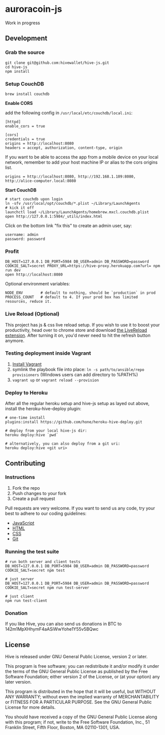 auroracoin-js
=======

Work in progress

## Development

### Grab the source

    git clone git@github.com:hivewallet/hive-js.git
    cd hive-js
    npm install

### Setup CouchDB

    brew install couchdb

__Enable CORS__

add the following config in `/usr/local/etc/couchdb/local.ini`:

    [httpd]
    enable_cors = true

    [cors]
    credentials = true
    origins = http://localhost:8080
    headers = accept, authorization, content-type, origin

If you want to be able to access the app from a mobile device on your local network, remember to add your host machine IP or alias to the cors origins list.

    origins = http://localhost:8080, http://192.168.1.109:8080, http://alice-computer.local:8080

__Start CouchDB__

    # start couchdb upon login
    ln -sfv /usr/local/opt/couchdb/*.plist ~/Library/LaunchAgents
    # kick it off
    launchctl load ~/Library/LaunchAgents/homebrew.mxcl.couchdb.plist
    open http://127.0.0.1:5984/_utils/index.html

Click on the bottom link "fix this" to create an admin user, say:

    username: admin
    password: password

### Profit

    DB_HOST=127.0.0.1 DB_PORT=5984 DB_USER=admin DB_PASSWORD=password COOKIE_SALT=secret PROXY_URL=https://hive-proxy.herokuapp.com?url= npm run dev
    open http://localhost:8080

Optional environment variables:

    NODE_ENV        # default to nothing, should be `production` in prod
    PROCESS_COUNT   # default to 4. If your prod box has limited resources, reduce it.

### Live Reload (Optional)

This project has js & css live reload setup. If you wish to use it to boost your productivity, head over to chrome store and download [the LiveReload extension](https://chrome.google.com/webstore/detail/livereload/jnihajbhpnppcggbcgedagnkighmdlei). After turning it on, you'd never need to hit the refresh button anymore.

### Testing deployment inside Vagrant

1. [Install Vagrant](http://www.vagrantup.com/downloads.html)
2. symlink the playbook file into place: `ln -s path/to/ansible/repo provisioners` (Windows users can add directory to %PATH%)
3. `vagrant up` or `vagrant reload --provision`

### Deploy to Heroku

After all the regular heroku setup and hive-js setup as layed out above, install the heroku-hive-deploy plugin:

    # one-time install
    plugins:install https://github.com/hone/heroku-hive-deploy.git

    # deploy from your local hive-js dir:
    heroku deploy:hive `pwd`

    # alternatively, you can also deploy from a git uri:
    heroku deploy:hive <git uri>

## Contributing

### Instructions

1. Fork the repo
2. Push changes to your fork
3. Create a pull request

Pull requests are very welcome. If you want to send us any code, try your best to adhere to our coding guidelines:

- [JavaScript](https://github.com/hivewallet/hive-js/wiki/Hive-JS-coding-style-guide)
- [HTML](https://github.com/hivewallet/hive-js/wiki/Hive-HTML-coding-style-guide)
- [CSS](https://github.com/hivewallet/hive-js/wiki/Hive-CSS-coding-style-guide)
- [Git](https://github.com/hivewallet/hive-js/wiki/Hive-Git-guidelines)

### Running the test suite

    # run both server and client tests
    DB_HOST=127.0.0.1 DB_PORT=5984 DB_USER=admin DB_PASSWORD=password COOKIE_SALT=secret npm test

    # just server
    DB_HOST=127.0.0.1 DB_PORT=5984 DB_USER=admin DB_PASSWORD=password COOKIE_SALT=secret npm run test-server

    # just client
    npm run test-client

### Donation

If you like Hive, you can also send us donations in BTC to 142m1MpXHhymF4aASiWwYohe1Y55v5BQwc

## License

Hive is released under GNU General Public License, version 2 or later.

This program is free software; you can redistribute it and/or modify it under the terms of the GNU General Public License as published by the Free Software Foundation; either version 2 of the License, or (at your option) any later version.

This program is distributed in the hope that it will be useful, but WITHOUT ANY WARRANTY; without even the implied warranty of MERCHANTABILITY or FITNESS FOR A PARTICULAR PURPOSE. See the GNU General Public License for more details.

You should have received a copy of the GNU General Public License along with this program; if not, write to the Free Software Foundation, Inc., 51 Franklin Street, Fifth Floor, Boston, MA 02110-1301, USA.
